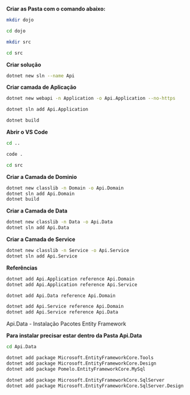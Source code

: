**Criar as Pasta com o comando abaixo:**

```bash
mkdir dojo

cd dojo

mkdir src

cd src
```

**Criar solução**

```bash
dotnet new sln --name Api
```

**Criar camada de Aplicação**

```bash
dotnet new webapi -n Application -o Api.Application --no-https

dotnet sln add Api.Application

dotnet build
```

**Abrir o VS Code**

```bash
cd ..

code .
```

```bash
cd src
```

**Criar a Camada de Dominio**

```bash
dotnet new classlib -n Domain -o Api.Domain
dotnet sln add Api.Domain
dotnet build
```

**Criar a Camada de Data**

```bash
dotnet new classlib -n Data -o Api.Data
dotnet sln add Api.Data
```

**Criar a Camada de Service**

```bash
dotnet new classlib -n Service -o Api.Service
dotnet sln add Api.Service
```

**Referências**

```bash
dotnet add Api.Application reference Api.Domain
dotnet add Api.Application reference Api.Service

dotnet add Api.Data reference Api.Domain

dotnet add Api.Service reference Api.Domain
dotnet add Api.Service reference Api.Data
```

Api.Data - Instalação Pacotes Entity Framework

**Para instalar precisar estar dentro da Pasta Api.Data**

```bash
cd Api.Data

dotnet add package Microsoft.EntityFrameworkCore.Tools
dotnet add package Microsoft.EntityFrameworkCore.Design
dotnet add package Pomelo.EntityFrameworkCore.MySql

dotnet add package Microsoft.EntityFrameworkCore.SqlServer
dotnet add package Microsoft.EntityFrameworkCore.SqlServer.Design
```
